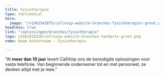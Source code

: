 ```yaml
---
title: Fysiotherapie
type: testimonial
hero:
  image: "/v1561542875/callvoip-website-branches-fysiotherapier-groot.png"
headless: true
link: "/oplossingen/branches/fysiotherapie"
logo: v1561018210/callvoip-website-branches-tandarts-groot.png
name: Naam Achternaam - Fysiotherapie

---
```

"Al <strong>meer dan 10 jaar</strong> levert CallVoip ons de benodigde oplossingen voor vaste telefonie. Van beginnende ondernemer tot en met personeel; ze denken altijd met je mee."